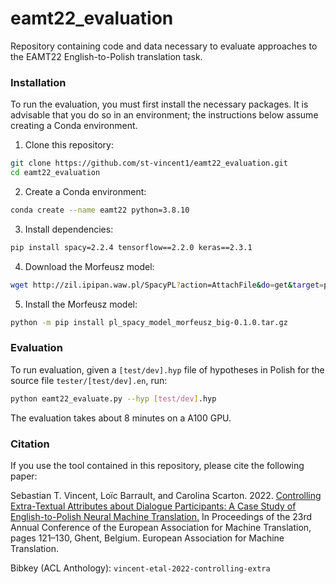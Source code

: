 # eamt22_evaluation
Repository containing code and data necessary to evaluate approaches to the EAMT22 English-to-Polish translation task.


### Installation

To run the evaluation, you must first install the necessary packages. It is advisable that you do so in an environment; the instructions below assume creating a Conda environment.

1. Clone this repository:
```bash
git clone https://github.com/st-vincent1/eamt22_evaluation.git
cd eamt22_evaluation
```

2. Create a Conda environment:
```bash
conda create --name eamt22 python=3.8.10
```
3. Install dependencies:
```bash
pip install spacy=2.2.4 tensorflow==2.2.0 keras==2.3.1
```
4. Download the Morfeusz model:
```bash
wget http://zil.ipipan.waw.pl/SpacyPL?action=AttachFile&do=get&target=pl_spacy_model_morfeusz_big-0.1.0.tar.gz
```
5. Install the Morfeusz model:
```bash
python -m pip install pl_spacy_model_morfeusz_big-0.1.0.tar.gz
```

### Evaluation

To run evaluation, given a `[test/dev].hyp` file of hypotheses in Polish for the source file `tester/[test/dev].en`, run:

```bash
python eamt22_evaluate.py --hyp [test/dev].hyp
```

The evaluation takes about 8 minutes on a A100 GPU.


### Citation

If you use the tool contained in this repository, please cite the following paper:


Sebastian T. Vincent, Loïc Barrault, and Carolina Scarton. 2022. 
[Controlling Extra-Textual Attributes about Dialogue Participants: A Case Study of English-to-Polish Neural Machine Translation.](https://aclanthology.org/2022.eamt-1.15/) 
In Proceedings of the 23rd Annual Conference of the European Association for Machine Translation, pages 121–130, Ghent, Belgium. 
European Association for Machine Translation.

Bibkey (ACL Anthology): `vincent-etal-2022-controlling-extra`

